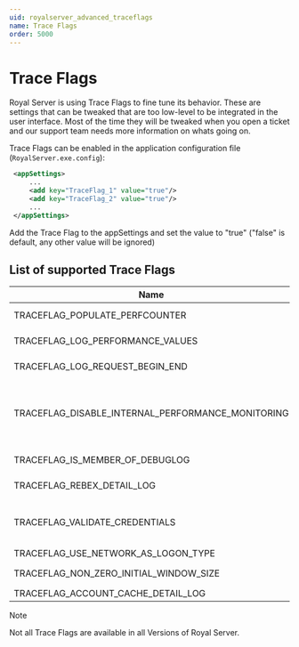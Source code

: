 ```yaml
---
uid: royalserver_advanced_traceflags
name: Trace Flags
order: 5000
---
```


# Trace Flags

Royal Server is using Trace Flags to fine tune its behavior. These are settings that can be tweaked that are too low-level to be integrated in the user interface. Most of the time they will be tweaked when you open a ticket and our support team needs more information on whats going on.

Trace Flags can be enabled in the application configuration file (`RoyalServer.exe.config`):

```xml
 <appSettings>
     ...
     <add key="TraceFlag_1" value="true"/>
     <add key="TraceFlag_2" value="true"/>
     ...
 </appSettings>
```

Add the Trace Flag to the appSettings and set the value to "true" ("false" is default, any other value will be ignored)

## List of supported Trace Flags

| Name         | Description                                                                                                                                                     |
| ------------ | --------------------------------------------------------------------------------------------------------------------------------------------------------------- |
| TRACEFLAG_POPULATE_PERFCOUNTER  | Populate Royal Server Performance Counters                                                                                                    |
| TRACEFLAG_LOG_PERFORMANCE_VALUES  | Log Royal Server Performance Values                                                                                                          |
| TRACEFLAG_LOG_REQUEST_BEGIN_END  | Log start- and end-time for each request                                                                                                     |
| TRACEFLAG_DISABLE_INTERNAL_PERFORMANCE_MONITORING  | Disable Royal Server monitoring its own performance (Note: graphs on the Health won't work and the `TRACEFLAG_LOG_PERFORMANCE_VALUES` won't have accurate numbers |
| TRACEFLAG_IS_MEMBER_OF_DEBUGLOG  | Enables detailed log information for group membership resolutions                                                                           |
| TRACEFLAG_REBEX_DETAIL_LOG  | Enables detailed log information for Secure Gateway connections                                                                              |
| TRACEFLAG_VALIDATE_CREDENTIALS | Uses a different way to authenticate Windows users ValidateCredentials() instead of Logon()                                                  |
| TRACEFLAG_USE_NETWORK_AS_LOGON_TYPE | Use Network as Logon Type                                                  |
| TRACEFLAG_NON_ZERO_INITIAL_WINDOW_SIZE | Secure Gateway (SSH) setting necessary in some environments                                                 |
| TRACEFLAG_ACCOUNT_CACHE_DETAIL_LOG | Detailed account cache logging                                                  |


> [!NOTE]  
> Not all Trace Flags are available in all Versions of Royal Server.
